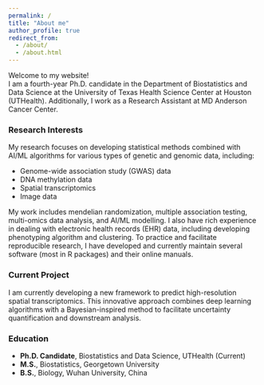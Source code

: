 ```yaml
---
permalink: /
title: "About me"
author_profile: true
redirect_from: 
  - /about/
  - /about.html
---
```

Welcome to my website!  
I am a fourth-year Ph.D. candidate in the Department of Biostatistics and Data Science at the University of Texas Health Science Center at Houston (UTHealth). Additionally, I work as a Research Assistant at MD Anderson Cancer Center.

### Research Interests

My research focuses on developing statistical methods combined with AI/ML algorithms for various types of genetic and genomic data, including:

- Genome-wide association study (GWAS) data
- DNA methylation data
- Spatial transcriptomics
- Image data  
  
My work includes mendelian randomization, multiple association testing, multi-omics data analysis, and AI/ML modelling. I also have rich experience in dealing with electronic health records (EHR) data, including developing phenotyping algorithm and clustering. To practice and facilitate reproducible research, I have developed and currently maintain several software (most in R packages) and their online manuals.


### Current Project

I am currently developing a new framework to predict high-resolution spatial transcriptomics. This innovative approach combines deep learning algorithms with a Bayesian-inspired method to facilitate uncertainty quantification and downstream analysis.

### Education

- **Ph.D. Candidate**, Biostatistics and Data Science, UTHealth (Current)
- **M.S.**, Biostatistics, Georgetown University
- **B.S.**, Biology, Wuhan University, China
